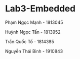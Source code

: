 # Lab3-Embedded

Phạm Ngọc Mạnh - 1813045

Huỳnh Ngọc Tấn - 1813952

Trần Quốc Tố - 1814385

Nguyễn Thái Bình - 1910843
